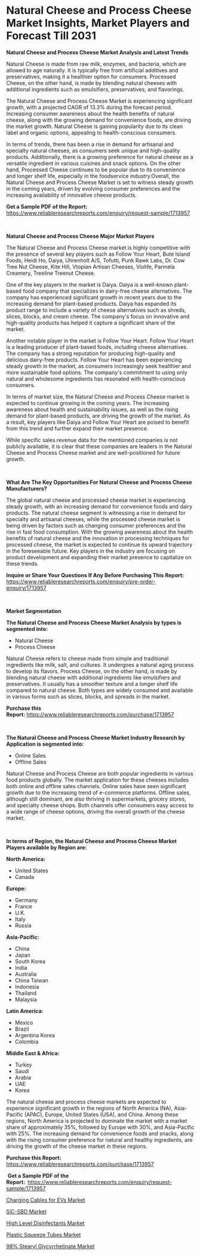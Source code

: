 <p><h1>Natural Cheese and Process Cheese Market Insights, Market Players and Forecast Till 2031</h1></p><p><strong>Natural Cheese and Process Cheese Market Analysis and Latest Trends</strong></p>
<p><p>Natural Cheese is made from raw milk, enzymes, and bacteria, which are allowed to age naturally. It is typically free from artificial additives and preservatives, making it a healthier option for consumers. Processed Cheese, on the other hand, is made by blending natural cheeses with additional ingredients such as emulsifiers, preservatives, and flavorings.</p><p>The Natural Cheese and Process Cheese Market is experiencing significant growth, with a projected CAGR of 13.3% during the forecast period. Increasing consumer awareness about the health benefits of natural cheese, along with the growing demand for convenience foods, are driving the market growth. Natural Cheese is gaining popularity due to its clean label and organic options, appealing to health-conscious consumers.</p><p>In terms of trends, there has been a rise in demand for artisanal and specialty natural cheeses, as consumers seek unique and high-quality products. Additionally, there is a growing preference for natural cheese as a versatile ingredient in various cuisines and snack options. On the other hand, Processed Cheese continues to be popular due to its convenience and longer shelf life, especially in the foodservice industry.Overall, the Natural Cheese and Process Cheese Market is set to witness steady growth in the coming years, driven by evolving consumer preferences and the increasing availability of innovative cheese products.</p></p>
<p><strong>Get a Sample PDF of the Report:&nbsp;</strong> <a href="https://www.reliableresearchreports.com/enquiry/request-sample/1713957">https://www.reliableresearchreports.com/enquiry/request-sample/1713957</a></p>
<p>&nbsp;</p>
<p><strong>Natural Cheese and Process Cheese Major Market Players</strong></p>
<p><p>The Natural Cheese and Process Cheese market is highly competitive with the presence of several key players such as Follow Your Heart, Bute Island Foods, Heidi Ho, Daiya, Uhrenholt A/S, Tofutti, Punk Rawk Labs, Dr. Cow Tree Nut Cheese, Kite Hill, Vtopian Artisan Cheeses, Violife, Parmela Creamery, Treeline Treenut Cheese.</p><p>One of the key players in the market is Daiya. Daiya is a well-known plant-based food company that specializes in dairy-free cheese alternatives. The company has experienced significant growth in recent years due to the increasing demand for plant-based products. Daiya has expanded its product range to include a variety of cheese alternatives such as shreds, slices, blocks, and cream cheese. The company's focus on innovative and high-quality products has helped it capture a significant share of the market.</p><p>Another notable player in the market is Follow Your Heart. Follow Your Heart is a leading producer of plant-based foods, including cheese alternatives. The company has a strong reputation for producing high-quality and delicious dairy-free products. Follow Your Heart has been experiencing steady growth in the market, as consumers increasingly seek healthier and more sustainable food options. The company's commitment to using only natural and wholesome ingredients has resonated with health-conscious consumers.</p><p>In terms of market size, the Natural Cheese and Process Cheese market is expected to continue growing in the coming years. The increasing awareness about health and sustainability issues, as well as the rising demand for plant-based products, are driving the growth of the market. As a result, key players like Daiya and Follow Your Heart are poised to benefit from this trend and further expand their market presence.</p><p>While specific sales revenue data for the mentioned companies is not publicly available, it is clear that these companies are leaders in the Natural Cheese and Process Cheese market and are well-positioned for future growth.</p></p>
<p>&nbsp;</p>
<p><strong>What Are The Key Opportunities For Natural Cheese and Process Cheese Manufacturers?</strong></p>
<p><p>The global natural cheese and processed cheese market is experiencing steady growth, with an increasing demand for convenience foods and dairy products. The natural cheese segment is witnessing a rise in demand for specialty and artisanal cheeses, while the processed cheese market is being driven by factors such as changing consumer preferences and the rise in fast food consumption. With the growing awareness about the health benefits of natural cheese and the innovation in processing techniques for processed cheese, the market is expected to continue its upward trajectory in the foreseeable future. Key players in the industry are focusing on product development and expanding their market presence to capitalize on these trends.</p></p>
<p><strong>Inquire or Share Your Questions If Any Before Purchasing This Report:</strong> <a href="https://www.reliableresearchreports.com/enquiry/pre-order-enquiry/1713957">https://www.reliableresearchreports.com/enquiry/pre-order-enquiry/1713957</a></p>
<p>&nbsp;</p>
<p><strong>Market Segmentation</strong></p>
<p><strong>The Natural Cheese and Process Cheese Market Analysis by types is segmented into:</strong></p>
<p><ul><li>Natural Cheese</li><li>Process Cheese</li></ul></p>
<p><p>Natural Cheese refers to cheese made from simple and traditional ingredients like milk, salt, and cultures. It undergoes a natural aging process to develop its flavors. Process Cheese, on the other hand, is made by blending natural cheese with additional ingredients like emulsifiers and preservatives. It usually has a smoother texture and a longer shelf life compared to natural cheese. Both types are widely consumed and available in various forms such as slices, blocks, and spreads in the market.</p></p>
<p><strong>Purchase this Report:&nbsp;</strong><a href="https://www.reliableresearchreports.com/purchase/1713957">https://www.reliableresearchreports.com/purchase/1713957</a></p>
<p>&nbsp;</p>
<p><strong>The Natural Cheese and Process Cheese Market Industry Research by Application is segmented into:</strong></p>
<p><ul><li>Online Sales</li><li>Offline Sales</li></ul></p>
<p><p>Natural Cheese and Process Cheese are both popular ingredients in various food products globally. The market application for these cheeses includes both online and offline sales channels. Online sales have seen significant growth due to the increasing trend of e-commerce platforms. Offline sales, although still dominant, are also thriving in supermarkets, grocery stores, and specialty cheese shops. Both channels offer consumers easy access to a wide range of cheese options, driving the overall growth of the cheese market.</p></p>
<p>&nbsp;</p>
<p><strong>In terms of Region, the Natural Cheese and Process Cheese Market Players available by Region are:</strong></p>
<p>
    <p> <strong> North America: </strong>
        <ul>
            <li>United States</li>
            <li>Canada</li>
        </ul>
        </p> 
    <p> <strong> Europe: </strong>
        <ul>
            <li>Germany</li>
            <li>France</li>
            <li>U.K.</li>
            <li>Italy</li>
            <li>Russia</li>
        </ul>
        </p> 
    <p> <strong> Asia-Pacific: </strong>
        <ul>
            <li>China</li>
            <li>Japan</li>
            <li>South Korea</li>
            <li>India</li>
            <li>Australia</li>
            <li>China Taiwan</li>
            <li>Indonesia</li>
            <li>Thailand</li>
            <li>Malaysia</li>
        </ul>
        </p> 
    <p> <strong> Latin America: </strong>
        <ul>
            <li>Mexico</li>
            <li>Brazil</li>
            <li>Argentina Korea</li>
            <li>Colombia</li>
        </ul>
        </p> 
    <p> <strong> Middle East & Africa: </strong>
        <ul>
            <li>Turkey</li>
            <li>Saudi</li>
            <li>Arabia</li>
            <li>UAE</li>
            <li>Korea</li>
        </ul>
    </p>
    </p>
<p><p>The natural cheese and process cheese markets are expected to experience significant growth in the regions of North America (NA), Asia-Pacific (APAC), Europe, United States (USA), and China. Among these regions, North America is projected to dominate the market with a market share of approximately 35%, followed by Europe with 30%, and Asia-Pacific with 25%. The increasing demand for convenience foods and snacks, along with the rising consumer preference for natural and healthy ingredients, are driving the growth of the cheese market in these regions.</p></p>
<p><strong>Purchase this Report: </strong><a href="https://www.reliableresearchreports.com/purchase/1713957">https://www.reliableresearchreports.com/purchase/1713957</a></p>
<p>&nbsp;<strong>Get a Sample PDF of the Report:&nbsp;&nbsp;</strong><a href="https://www.reliableresearchreports.com/enquiry/request-sample/1713957">https://www.reliableresearchreports.com/enquiry/request-sample/1713957</a></p>
<p><strong></strong></p>
<p><p><a href="https://github.com/seekum/Market-Research-Report-List-1/blob/main/charging-cables-for-evs-market.md">Charging Cables for EVs Market</a></p><p><a href="https://github.com/bobicer/Market-Research-Report-List-2/blob/main/sic-sbd-market.md">SiC-SBD Market</a></p><p><a href="https://github.com/prosalinda88/Market-Research-Report-List-3/blob/main/high-level-disinfectants-market.md">High Level Disinfectants Market</a></p><p><a href="https://github.com/globismark/Market-Research-Report-List-2/blob/main/plastic-squeeze-tubes-market.md">Plastic Squeeze Tubes Market</a></p><p><a href="https://github.com/timeliteaut/Market-Research-Report-List-1/blob/main/98-stearyl-glycyrrhetinate-market.md">98% Stearyl Glycyrrhetinate Market</a></p></p>